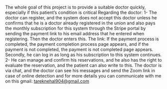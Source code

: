 The whole goal of this project is to provide a suitable doctor quickly, especially if this patient’s condition is critical
 Regarding the doctor: 1- The doctor can register, and the system does not accept this doctor unless 
 he confirms that he is a doctor already registered in the union and also pays the monthly subscription for this system through
 the Stripe portal by sending the payment link to his email address that he entered when registering. Then the doctor enters this. 
 The link: If the payment process is completed, the payment completion process page appears, and if the payment is not completed, the payment is not completed page appears.
 Secondly, he can log in as long as his subscription to this system continues. 2- He can manage and confirm his reservations, and he also has the right to evaluate the reservation, 
 and the patient can also write to this. The doctor is via chat, and the doctor can see his messages and send the Zoom link in case of online detection
 and for more details you can communicate with me on this gmail: tareknehal904@gmail.com
